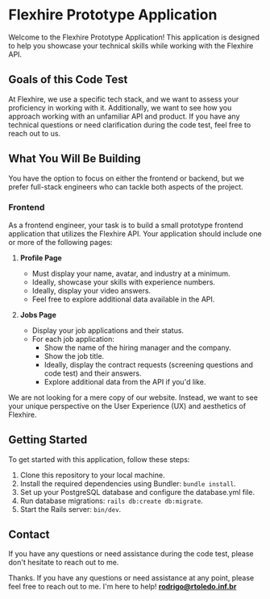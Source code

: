 # Flexhire Prototype Application

Welcome to the Flexhire Prototype Application! This application is designed to help you showcase your technical skills while working with the Flexhire API. 

## Goals of this Code Test

At Flexhire, we use a specific tech stack, and we want to assess your proficiency in working with it. Additionally, we want to see how you approach working with an unfamiliar API and product. If you have any technical questions or need clarification during the code test, feel free to reach out to us.

## What You Will Be Building

You have the option to focus on either the frontend or backend, but we prefer full-stack engineers who can tackle both aspects of the project.

### Frontend

As a frontend engineer, your task is to build a small prototype frontend application that utilizes the Flexhire API. Your application should include one or more of the following pages:

1. **Profile Page**
   - Must display your name, avatar, and industry at a minimum.
   - Ideally, showcase your skills with experience numbers.
   - Ideally, display your video answers.
   - Feel free to explore additional data available in the API.

2. **Jobs Page**
   - Display your job applications and their status.
   - For each job application:
     - Show the name of the hiring manager and the company.
     - Show the job title.
     - Ideally, display the contract requests (screening questions and code test) and their answers.
     - Explore additional data from the API if you'd like.

We are not looking for a mere copy of our website. Instead, we want to see your unique perspective on the User Experience (UX) and aesthetics of Flexhire. 

## Getting Started

To get started with this application, follow these steps:

1. Clone this repository to your local machine.
2. Install the required dependencies using Bundler: `bundle install`.
3. Set up your PostgreSQL database and configure the database.yml file.
4. Run database migrations: `rails db:create db:migrate`.
5. Start the Rails server: `bin/dev`.

## Contact

If you have any questions or need assistance during the code test, please don't hesitate to reach out to me.

Thanks. If you have any questions or need assistance at any point, please feel free to reach out to me. I'm here to help! **rodrigo@rtoledo.inf.br**
